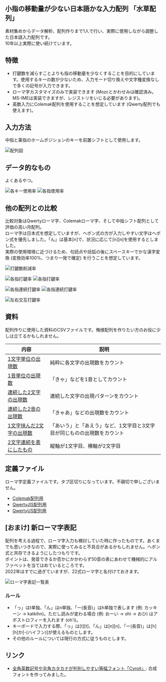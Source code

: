 ## 小指の移動量が少ない日本語かな入力配列 「水草配列」
素材集めからデータ解析、配列作りまで1人で行い、実際に使用しながら調整した日本語入力配列です。  
10年以上実際に使い続けています。

## 特徴
- 打鍵数を減らすことよりも指の移動量を少なくすることを目的にしています。使用するキーの数が少ないため、入力モード切り換えや文字種変換なしで多くの記号が入力できます。
- ローマ字カスタマイズのみで実装できます (Mozcとかわせみは確認済み。MS-IMEは実装できますが、レジストリをいじる必要があります)。
- 英数入力にColemak配列を使用することを想定しています (Qwerty配列でも使えます)。

## 入力方法
中指と薬指のホームポジションのキーを前置シフトとして使用します。

![配列図](./images/hairetu.png)

## データ的なもの
よくあるやつ。

![各キー使用率](./images/siyouritu_key.png) ![各指使用率](./images/siyouritu_yubi.png)

## 他の配列との比較
比較対象はQwertyローマ字、Colemakローマ字、そして中指シフト配列として評価の高い月配列。  
ローマ字は日本式を想定していますが、ヘボン式の方が入力しやすい文字はヘボン式を優先しました。「ん」は基本[n]で、状況に応じて[n][n]を使用するとしました。  
実際の使用環境に近づけるため、句読点や括弧の後にスペースキーでかな漢字変換 (変換効率100%、つまり一発で確定) を行うことを想定しています。

![打鍵数削減率](./images/hikaku_daken.png)

![各指打鍵率](./images/hikaku_daken_yubi0.png)
![各指打鍵率](./images/hikaku_daken_yubi1.png)

![各指連続打鍵率](./images/hikaku_daken_renzoku0.png)
![各指連続打鍵率](./images/hikaku_daken_renzoku1.png)

![左右交互打鍵率](./images/hikaku_daken_kougo.png)

## 資料
配列作りに使用した資料のCSVファイルです。俺様配列を作りたい方のお役に少しは立てるかもしれません。

| 内容 | 説明 |
|---|---|
| [1文字単位の出現数](./data/list_1mozi.csv) | 純粋に各文字の出現数をカウント |
| [1音単位の出現数](./data/list_1on.csv) | 「きゃ」などを1音としてカウント |
| [連続した2文字の出現数](./data/list_2mozi_renzoku.csv) | 連続した文字の出現パターンをカウント |
| [連続した2音の出現数](./data/list_2on_renzoku.csv) | 「きゃあ」などの出現数をカウント |
| [1文字挟んだ2文字の出現数](./data/list_2mozi_1tutobasi.csv) | 「あいう」と「あえう」など、1文字目と3文字目が同じものの出現数をカウント |
| [2文字連続を表にしたもの](./data/table_2mozi_renzoku.csv) | 縦軸が1文字目、横軸が2文字目 |

## 定義ファイル
ローマ字定義ファイルです。タブ区切りになっています。不親切で申しございません。

- [Colemak配列用](./data/MizukusaForColemak.txt)
- [QwertyJIS配列用](./data/MizukusaForQwertyJIS.txt)
- [QwertyUS配列用](./data/MizukusaForQwertyUS.txt)

## [おまけ] 新ローマ字表記
配列を考える過程で、ローマ字入力も検討していた時に作ったものです。あくまでも思いつきなので、実際に使ってみると不具合があるかもしれません。ヘボン式と共存できるようにしたつもりです。  
ポイントは、発音できるか否かにかかわらず50音の表にあわせて機械的にアルファベットを当てはめているところです。  
2022年はすでに過ぎていますが、22式ローマ字と名付けておきます。

![ローマ字表記一覧表](./images/22siki_romazi.png)

### ルール
- 「っ」はt単独、「ん」はn単独、「ー(長音)」はh単独で表します (例: カッキーン → katkihn)。ただし読みが変わる場合 (例: おーい → ohi → おひ) はアポストロフィーを入れます (oh'i)。
- キーボードで入力する際、「っ」は[t][t]、「ん」は[n][n]、「ー(長音)」は[h][h]か[-(ハイフン)]が使えるものとします。
- その他のルールについては現行の方式に従うものとします。

## リンク
- [全角英数記号や半角カタカナが判別しやすい等幅フォント「Cyroit」](https://omonomo.github.io/Cyroit/): 合成フォントを作ってみました。
  
